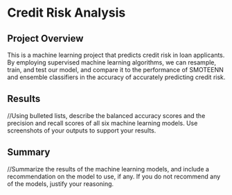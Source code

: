 # Credit Risk Analysis

## Project Overview
This is a machine learning project that predicts credit risk in loan applicants. By employing supervised machine learning algorithms, we can resample, train, and test our model, and compare it to the performance of SMOTEENN and ensemble classifiers in the accuracy of accurately predicting credit risk. 

## Results
//Using bulleted lists, describe the balanced accuracy scores and the precision and recall scores of all six machine learning models. Use screenshots of your outputs to support your results.


## Summary
//Summarize the results of the machine learning models, and include a recommendation on the model to use, if any. If you do not recommend any of the models, justify your reasoning.
